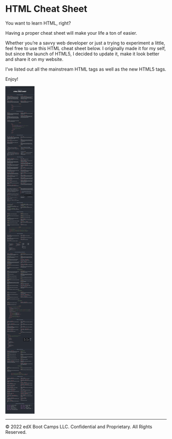 # HTML Cheat Sheet

You want to learn HTML, right?

Having a proper cheat sheet will make your life a ton of easier.

Whether you’re a savvy web developer or just a trying to experiment a little, feel free to use this HTML cheat sheet below. I originally made it for my self, but since the launch of HTML5, I decided to update it, make it look better and share it on my website.

I’ve listed out all the mainstream HTML tags as well as the new HTML5 tags.

Enjoy!

![](../images/HTML-CHEAT-SHEET.png)

---
© 2022 edX Boot Camps LLC. Confidential and Proprietary. All Rights Reserved.